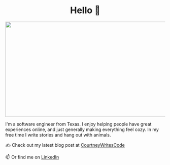 <div align="center">

<h1>Hello 👋</h1>

</div>

<div align="center">
  <img src="https://media.giphy.com/media/v1.Y2lkPTc5MGI3NjExMWM2ZWE1aW1yem1uejZjN295Y2RpcXAxZnRkNHdsMmxhbjMyMXM3MiZlcD12MV9naWZzX3NlYXJjaCZjdD1n/LMcB8XospGZO8UQq87/giphy.gif" width="600" height="300"/>
</div>

<p></p>
<p></p>I'm a software engineer from Texas. I enjoy helping people have great experiences online, and just generally making everything feel cozy. In my free time I write stories and hang out with animals.
<p></p>

:writing_hand: Check out my latest blog post at [CourtneyWritesCode](https://courtneywritescode.com) 

:mailbox: Or find me on [LinkedIn](https://www.linkedin.com/in/courtney-sims-4552aa52/)



<!--
<p></p>
<p></p>

<div>

<h3>Languages and Tools</h3>

</div>
<div>
  <img src="https://raw.githubusercontent.com/devicons/devicon/6910f0503efdd315c8f9b858234310c06e04d9c0/icons/python/python-original.svg" title="Python" alt="Python" width="40" height="40"/>&nbsp;
  <img src="https://raw.githubusercontent.com/devicons/devicon/6910f0503efdd315c8f9b858234310c06e04d9c0/icons/php/php-original.svg" title="PHP" alt="PHP" width="40" height="40"/>&nbsp;
  <img src="https://raw.githubusercontent.com/devicons/devicon/6910f0503efdd315c8f9b858234310c06e04d9c0/icons/bash/bash-original.svg" title="Bash" alt="Bash" width="40" height="40"/>&nbsp;
  <img src="https://raw.githubusercontent.com/devicons/devicon/6910f0503efdd315c8f9b858234310c06e04d9c0/icons/wordpress/wordpress-original.svg" title="WP" alt="WP" width="40" height="40"/>&nbsp;
</div>
**courtney-sims/courtney-sims** is a ✨ _special_ ✨ repository because its `README.md` (this file) appears on your GitHub profile.

Here are some ideas to get you started:

- 🔭 I’m currently working on ...
- 🌱 I’m currently learning ...
- 👯 I’m looking to collaborate on ...
- 🤔 I’m looking for help with ...
- 💬 Ask me about ...
- 📫 How to reach me: ...
- 😄 Pronouns: ...
- ⚡ Fun fact: ...
-->

